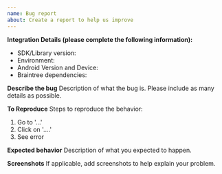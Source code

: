 ```yaml
---
name: Bug report
about: Create a report to help us improve
---
```


**Integration Details (please complete the following information):**

* SDK/Library version: <!--] Example: 4.18.0 -->
* Environment: <!-- Is this issue in Sandbox or Production? -->
* Android Version and Device: <!-- Example: Motorola Droid Razr Maxx with Android 4.4.2, Samsung S7 with Android 6.0 -->
* Braintree dependencies:
<!-- Examples -->
<!--  - com.braintreepayments.api:braintree:x.y.z -->
<!--  - compile 'com.braintreepayments.api:data-collector:2.+' -->
<!--  - com.braintreepayments.api:visa-checkout:x.y.z-SNAPSHOT -->
<!--  - com.braintreepayments.api:drop-in:x.y.z -->

<!-- NOTE if you are creating an issue related to Drop-in, consider creating the issue in the Drop-in repository (https://github.com/braintree/braintree-android-drop-in/issues) -->

**Describe the bug**
Description of what the bug is. Please include as many details as possible.

**To Reproduce**
Steps to reproduce the behavior:
1. Go to '...'
2. Click on '....'
3. See error

**Expected behavior**
Description of what you expected to happen.

**Screenshots**
If applicable, add screenshots to help explain your problem.
<!-- Do not reveal sensitive data. ex: credit card numbers & customer credentials -->

<!-- NOTE: Please do not open an issue for translation requests for new languages. We support the same languages that are supported by PayPal, and have a dedicated localization team to provide translations.
If there is an error in a specific translation, you may open an issue here and we will escalate it to our localization team. -->
